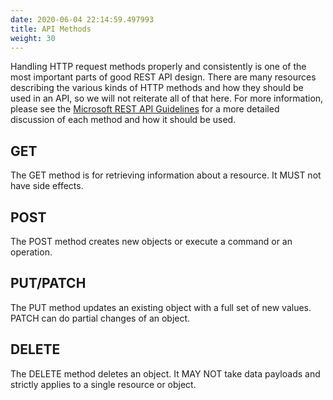 ```yaml
---
date: 2020-06-04 22:14:59.497993
title: API Methods
weight: 30
---
```

<div id="api-methods" class="section">


Handling HTTP request methods properly and consistently is one of the
most important parts of good REST API design. There are many resources
describing the various kinds of HTTP methods and how they should be used
in an API, so we will not reiterate all of that here. For more
information, please see the [Microsoft REST API
Guidelines](https://github.com/Microsoft/api-guidelines/blob/vNext/Guidelines.md#74-supported-methods)
for a more detailed discussion of each method and how it should be used.

<div id="get" class="section">

## GET

The GET method is for retrieving information about a resource. It MUST
not have side effects.

</div>

<div id="post" class="section">

## POST

The POST method creates new objects or execute a command or an
operation.

</div>

<div id="put-patch" class="section">

## PUT/PATCH

The PUT method updates an existing object with a full set of new values.
PATCH can do partial changes of an object.

</div>

<div id="delete" class="section">

## DELETE

The DELETE method deletes an object. It MAY NOT take data payloads and
strictly applies to a single resource or object.

</div>

</div>